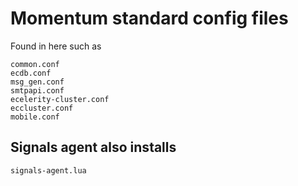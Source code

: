 # Momentum standard config files
Found in here such as 

```
common.conf
ecdb.conf
msg_gen.conf
smtpapi.conf
ecelerity-cluster.conf
eccluster.conf
mobile.conf
```

## Signals agent also installs

```
signals-agent.lua
```